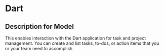 # Dart

## Description for Model

This enables interaction with the Dart application for task and project management. You can create and list tasks, to-dos, or action items that you or your team need to accomplish.

